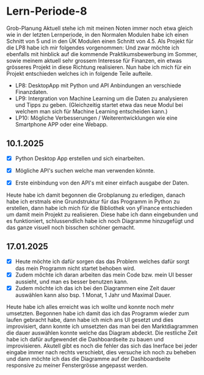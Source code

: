 
# Lern-Periode-8

Grob-Planung
Aktuell stehe ich mit meinen Noten immer noch etwa gleich wie in der letzten Lernperiode, in den Normalen Modulen habe ich einen Schnitt von 5 und in den ÜK Modulen einen Schnitt von 4.5.
Als Projekt für die LP8 habe ich mir folgendes vorgenommen:
Und zwar möchte ich ebenfalls mit hinblick auf die kommende Praktikumsbewerbung im Sommer, sowie meinem aktuell sehr grossem Interesse für Finanzen, ein etwas grösseres Projekt in diese Richtung realisieren.
Nun habe ich mich für ein Projekt entschieden welches ich in folgende Teile aufteile. 

 - LP8: DesktopApp mit Python und API Anbindungen an verschiede Finanzdaten.
- LP9: Intergration von Machine Learning um die Daten zu analysieren und Tipps zu geben. (Gleichzeitig startet etwa das neue Modul bei welchem man sich für Machine Learning entscheiden kann.)
- LP10: Mögliche Verbesserungen / Weiterentwicklungen wie eine Smartphone APP oder eine Webapp.

## 10.1.2025
- [x] Python Desktop App erstellen und sich einarbeiten.
- [x] Mögliche API's suchen welche man verwenden könnte.
- [x] Erste einbindung von den API's mit einer einfach ausgabe der Daten.


Heute habe ich damit begonnen die Grobplanung zu erledigen, danach habe ich erstmals eine Grundstruktur für das Programm in Python zu erstellen, dann habe ich mich für die Bibliothek von yFinance entschieden um damit mein Projekt zu realisieren. Diese habe ich dann eingebunden und es funktioniert, schlussendlich habe ich noch Diagramme hinzugefügt und das ganze visuell noch bisschen schöner gemacht.


## 17.01.2025
- [x] Heute möchte ich dafür sorgen das das Problem welches dafür sorgt das mein Programm nicht startet behoben wird.
- [x] Zudem möchte ich daran arbeiten das mein Code bzw. mein UI besser aussieht, und man es besser benutzen kann.
- [x] Zudem möchte ich das ich bei den Diagrammen eine Zeit dauer auswählen kann also bsp. 1 Monat, 1 Jahr und Maximal Dauer.
      
Heute habe ich alles erreicht was ich wollte und konnte noch mehr umsetzten. Begonnen habe ich damit das ich das Programm wieder zum laufen gebracht habe, dann habe ich mich ans UI gesetzt und dies improvisiert, dann konnte ich umsetzten das man bei den Marktdiagrammen die dauer auswählen konnte welche das Diagram abdeckt. Die restliche Zeit habe ich dafür aufgewendet die Dashboardseite zu bauen und improvisieren. Akutell gibt es noch die fehler das sich das Inerface bei jeder eingabe immer nach rechts verschiebt, dies versuche ich noch zu beheben und dann möchte ich das die Diagramme auf der Dashboardseite responsive zu meiner Fenstergrösse angepasst werden.